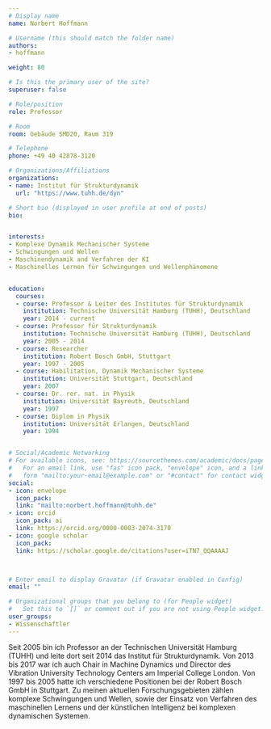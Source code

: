 ```yaml
---
# Display name
name: Norbert Hoffmann

# Username (this should match the folder name)
authors:
- hoffmann

weight: 80

# Is this the primary user of the site?
superuser: false

# Role/position
role: Professor

# Room
room: Gebäude SMD20, Raum 319

# Telephone
phone: +49 40 42878-3120

# Organizations/Affiliations
organizations:
- name: Institut für Strukturdynamik
  url: "https://www.tuhh.de/dyn"

# Short bio (displayed in user profile at end of posts)
bio: 


interests:
- Komplexe Dynamik Mechanischer Systeme
- Schwingungen und Wellen
- Maschinendynamik and Verfahren der KI
- Maschinelles Lernen für Schwingungen und Wellenphänomene


education:
  courses:
  - course: Professor & Leiter des Institutes für Strukturdynamik
    institution: Technische Universität Hamburg (TUHH), Deutschland
    year: 2014 - current
  - course: Professor für Strukturdynamik 
    institution: Technische Universität Hamburg (TUHH), Deutschland
    year: 2005 - 2014
  - course: Researcher
    institution: Robert Bosch GmbH, Stuttgart
    year: 1997 - 2005
  - course: Habilitation, Dynamik Mechanischer Systeme
    institution: Universität Stuttgart, Deutschland
    year: 2007
  - course: Dr. rer. nat. in Physik
    institution: Universität Bayreuth, Deutschland
    year: 1997
  - course: Diplom in Physik
    institution: Universität Erlangen, Deutschland
    year: 1994


# Social/Academic Networking
# For available icons, see: https://sourcethemes.com/academic/docs/page-builder/#icons
#   For an email link, use "fas" icon pack, "envelope" icon, and a link in the
#   form "mailto:your-email@example.com" or "#contact" for contact widget.
social:
- icon: envelope
  icon_pack: 
  link: "mailto:norbert.hoffmann@tuhh.de"
- icon: orcid
  icon_pack: ai
  link: https://orcid.org/0000-0003-2074-3170
- icon: google scholar
  icon_pack:
  link: https://scholar.google.de/citations?user=iTN7_QQAAAAJ



# Enter email to display Gravatar (if Gravatar enabled in Config)
email: ""

# Organizational groups that you belong to (for People widget)
#   Set this to `[]` or comment out if you are not using People widget.
user_groups:
- Wissenschaftler
---
```


Seit 2005 bin ich Professor an der Technischen Universität Hamburg (TUHH) und leite dort seit 2014 das Institut für Strukturdynamik. Von 2013 bis 2017 war ich auch Chair in Machine Dynamics und Director des Vibration University Technology Centers am Imperial College London. Von 1997 bis 2005 hatte ich verschiedene Positionen bei der Robert Bosch GmbH in Stuttgart. Zu meinen aktuellen Forschungsgebieten zählen komplexe Schwingungen und Wellen, sowie der Einsatz von Verfahren des maschinellen Lernens und der künstlichen Intelligenz bei komplexen dynamischen Systemen.
